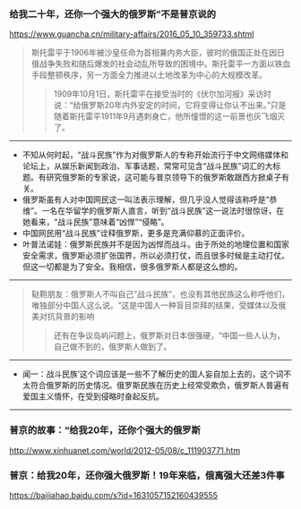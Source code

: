 ### 给我二十年，还你一个强大的俄罗斯”不是普京说的
https://www.guancha.cn/military-affairs/2016_05_10_359733.shtml
>斯托雷平于1906年被沙皇任命为首相兼内务大臣，彼时的俄国正处在因日俄战争失败和随后爆发的社会动乱所导致的困境中。斯托雷平一方面以铁血手段整顿秩序，另一方面全力推进以土地改革为中心的大规模改革。
>>1909年10月1日，斯托雷平在接受当时的《伏尔加河报》采访时说：“给俄罗斯20年内外安定的时间，它将变得让你认不出来。”只是随着斯托雷平1911年9月遇刺身亡，他所憧憬的这一前景也灰飞烟灭了。
---
- 不知从何时起，“战斗民族”作为对俄罗斯人的专称开始流行于中文网络媒体和论坛上，从娱乐新闻到政治、军事话题，常常可见含“战斗民族”词汇的大标题。有研究俄罗斯的专家说，这可能与普京领导下的俄罗斯敢跟西方掀桌子有关。
- 俄罗斯虽有人对中国网民这一叫法表示理解，但几乎没人觉得该称呼是“恭维”。一名在华留学的俄罗斯人直言，听到“战斗民族”这一说法时很惊讶，在她看来，“战斗民族”意味着“凶悍”“侵略”。
- 中国网民用“战斗民族”诠释俄罗斯，更多是充满仰慕的正面评价。
- 叶普法诺娃：俄罗斯民族并不是因为凶悍而战斗。由于所处的地理位置和国家安全需求，俄罗斯必须扩张国界，所以必须打仗，而且很多时候是主动打仗。但这一切都是为了安全。我相信，很多俄罗斯人都是这么想的。
---
>鞑靼朋友：俄罗斯人不叫自己“战斗民族”，也没有其他民族这么称呼他们，唯独部分中国人这么说。“这是中国人一种盲目崇拜的结果，受媒体以及俄美对抗背景的影响
>>还有在争议岛屿问题上，俄罗斯对日本很强硬，“中国一些人认为，自己做不到的，俄罗斯人做到了。
---
- 闻一：战斗民族’这个词应该是一些不了解历史的国人妄自加上去的，这个词不太符合俄罗斯的历史情况。俄罗斯民族在历史上经常受欺负，俄罗斯人普遍有爱国主义情怀，在受到侵略时奋起反抗。
---
### 普京的故事：“给我20年，还你个强大的俄罗斯
http://www.xinhuanet.com/world/2012-05/08/c_111903771.htm
### 普京：给我20年，还你强大俄罗斯！19年来临，俄离强大还差3件事
https://baijiahao.baidu.com/s?id=1631057152160439555